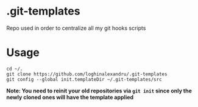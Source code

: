 # .git-templates
Repo used in order to centralize all my git hooks scripts

# Usage
```
cd ~/.
git clone https://github.com/loghinalexandru/.git-templates
git config --global init.templateDir ~/.git-templates/src
```

**Note: You need to reinit your old repositories via ```git init``` since only the newly cloned ones will have the template applied**
